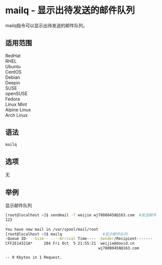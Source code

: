 # mailq - 显示出待发送的邮件队列

mailq指令可以显示出待发送的邮件队列。

## 适用范围

<!-- <div class="svg linux">Linux</div> -->
<div class="svg redhat">RedHat</div>
<div class="svg rhel">RHEL</div>
<div class="svg ubuntu">Ubuntu</div>
<div class="svg centos">CentOS</div>
<div class="svg debian">Debian</div>
<div class="svg deepin">Deepin</div>
<div class="svg suse">SUSE</div>
<div class="svg opensuse">openSUSE</div>
<div class="svg fedora">Fedora</div>
<div class="svg linuxmint">Linux Mint</div>
<!-- <div class="svg mxlinux">MX Linux</div> -->
<div class="svg alpinelinux">Alpine Linux</div>
<div class="svg archlinux">Arch Linux</div>

## 语法

``` bash
mailq
```

## 选项

无
## 举例
显示邮件队列
``` bash
[root@localhost ~]$ sendmail -f weijie wj78080458@163.com  #发送邮件
123
.
You have new mail in /var/spool/mail/root
[root@localhost ~]$ mailq                  #显示邮件队列
-Queue ID- --Size-- ----Arrival Time---- -Sender/Recipient-------
CFF2E14321A*     284 Fri Oct  5 21:55:21  weijie@david.cn
                                         wj78080458@163.com 

-- 0 Kbytes in 1 Request. 
```



